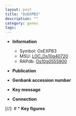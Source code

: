 ```yaml
---
layout: post
title: "OsEXPB3"
description: ""
category: genes
tags: 
---
```


* **Information**  
    + Symbol: OsEXPB3  
    + MSU: [LOC_Os10g40720](http://rice.uga.edu/cgi-bin/ORF_infopage.cgi?orf=LOC_Os10g40720)  
    + RAPdb: [Os10g0555900](http://rapdb.dna.affrc.go.jp/viewer/gbrowse_details/irgsp1?name=Os10g0555900)  

* **Publication**  

* **Genbank accession number**  

* **Key message**  

* **Connection**  

[//]: # * **Key figures**  


